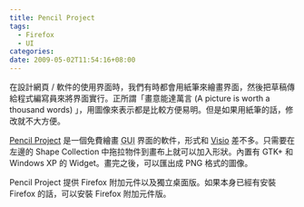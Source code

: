 ```yaml
---
title: Pencil Project
tags:
  - Firefox
  - UI
categories:
date: 2009-05-02T11:54:16+08:00
---
```


在設計網頁 / 軟件的使用界面時，我們有時都會用紙筆來繪畫界面，然後把草稿傳給程式編寫員來將界面實行。正所謂「畫意能達萬言 (A picture is worth a thousand words) 」，用圖像來表示都是比較方便易明。但是如果用紙筆的話，修改就不大方便。

[Pencil Project](http://www.evolus.vn/Pencil/) 是一個免費繪畫 <abbr title="graphical user interface">GUI</abbr> 界面的軟件，形式和 [Visio](http://office.microsoft.com/visio) 差不多。只需要在左邊的 Shape Collection 中拖拉物件到畫布上就可以加入形狀。內置有 GTK+ 和 Windows XP 的 Widget。畫完之後，可以匯出成 PNG 格式的圖像。

Pencil Project 提供 Firefox 附加元件以及獨立桌面版。如果本身已經有安裝 Firefox 的話，可以安裝 Firefox 附加元件版。
